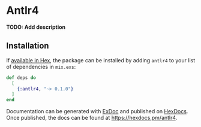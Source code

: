 # Antlr4

**TODO: Add description**

## Installation

If [available in Hex](https://hex.pm/docs/publish), the package can be installed
by adding `antlr4` to your list of dependencies in `mix.exs`:

```elixir
def deps do
  [
    {:antlr4, "~> 0.1.0"}
  ]
end
```

Documentation can be generated with [ExDoc](https://github.com/elixir-lang/ex_doc)
and published on [HexDocs](https://hexdocs.pm). Once published, the docs can
be found at <https://hexdocs.pm/antlr4>.

